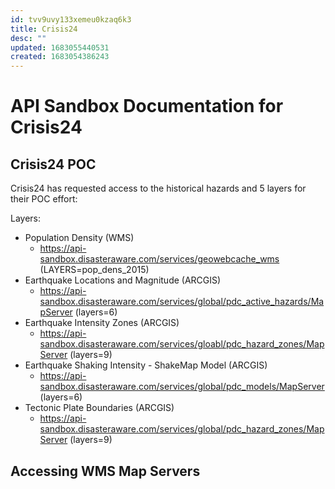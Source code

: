 ```yaml
---
id: tvv9uvy133xemeu0kzaq6k3
title: Crisis24
desc: ""
updated: 1683055440531
created: 1683054386243
---
```


# API Sandbox Documentation for Crisis24

## Crisis24 POC

Crisis24 has requested access to the historical hazards and 5 layers for their POC effort:

Layers:

- Population Density (WMS)
  - https://api-sandbox.disasteraware.com/services/geowebcache_wms (LAYERS=pop_dens_2015)
- Earthquake Locations and Magnitude (ARCGIS)
  - https://api-sandbox.disasteraware.com/services/global/pdc_active_hazards/MapServer (layers=6)
- Earthquake Intensity Zones (ARCGIS)
  - https://api-sandbox.disasteraware.com/services/gloabl/pdc_hazard_zones/MapServer (layers=9)
- Earthquake Shaking Intensity - ShakeMap Model (ARCGIS)
  - https://api-sandbox.disasteraware.com/services/global/pdc_models/MapServer (layers=6)
- Tectonic Plate Boundaries (ARCGIS)
  - https://api-sandbox.disasteraware.com/services/global/pdc_hazard_zones/MapServer (layers=9)

## Accessing WMS Map Servers
